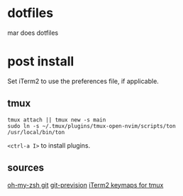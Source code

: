 # dotfiles

mar does dotfiles

# post install

Set iTerm2 to use the preferences file, if applicable.

## tmux

```fish
tmux attach || tmux new -s main
sudo ln -s ~/.tmux/plugins/tmux-open-nvim/scripts/ton /usr/local/bin/ton
```
`<ctrl-a I>` to install plugins.

## sources

[oh-my-zsh git](https://kapeli.com/cheat_sheets/Oh-My-Zsh_Git.docset/Contents/Resources/Documents/index)
[git-prevision](https://gist.github.com/TheCodeArtist/a90978ebca0ff6743036)
[iTerm2 keymaps for tmux](https://web.archive.org/web/20230921160724/https://tangledhelix.com/blog/2012/04/28/iterm2-keymaps-for-tmux/)
